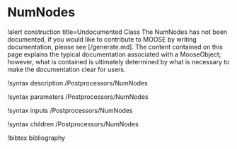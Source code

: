 <!-- MOOSE Documentation Stub: Remove this when content is added. -->

# NumNodes

!alert construction title=Undocumented Class
The NumNodes has not been documented, if you would like to contribute to MOOSE by
writing documentation, please see [/generate.md]. The content contained on this page explains
the typical documentation associated with a MooseObject; however, what is contained is ultimately
determined by what is necessary to make the documentation clear for users.

!syntax description /Postprocessors/NumNodes

!syntax parameters /Postprocessors/NumNodes

!syntax inputs /Postprocessors/NumNodes

!syntax children /Postprocessors/NumNodes

!bibtex bibliography
